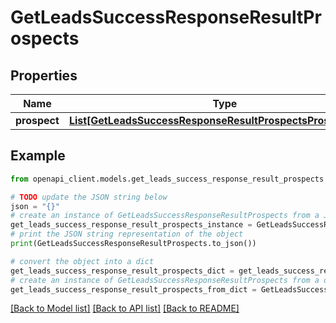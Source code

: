# GetLeadsSuccessResponseResultProspects


## Properties

Name | Type | Description | Notes
------------ | ------------- | ------------- | -------------
**prospect** | [**List[GetLeadsSuccessResponseResultProspectsProspectInner]**](GetLeadsSuccessResponseResultProspectsProspectInner.md) |  | 

## Example

```python
from openapi_client.models.get_leads_success_response_result_prospects import GetLeadsSuccessResponseResultProspects

# TODO update the JSON string below
json = "{}"
# create an instance of GetLeadsSuccessResponseResultProspects from a JSON string
get_leads_success_response_result_prospects_instance = GetLeadsSuccessResponseResultProspects.from_json(json)
# print the JSON string representation of the object
print(GetLeadsSuccessResponseResultProspects.to_json())

# convert the object into a dict
get_leads_success_response_result_prospects_dict = get_leads_success_response_result_prospects_instance.to_dict()
# create an instance of GetLeadsSuccessResponseResultProspects from a dict
get_leads_success_response_result_prospects_from_dict = GetLeadsSuccessResponseResultProspects.from_dict(get_leads_success_response_result_prospects_dict)
```
[[Back to Model list]](../README.md#documentation-for-models) [[Back to API list]](../README.md#documentation-for-api-endpoints) [[Back to README]](../README.md)


